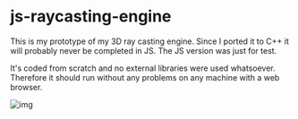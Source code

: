 # js-raycasting-engine
This is my prototype of my 3D ray casting engine.
Since I ported it to C++ it will probably never be completed in JS. The JS version was just for test.

It's coded from scratch and no external libraries were used whatsoever.
Therefore it should run without any problems on any machine with a web browser.

![img](https://user-images.githubusercontent.com/7083803/60017369-44310b80-9691-11e9-9854-f2e74a6e66b2.jpg)
